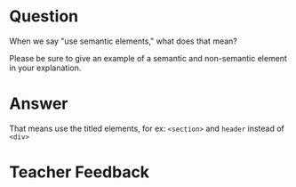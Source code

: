 # Question

When we say "use semantic elements," what does that mean?

Please be sure to give an example of a semantic and non-semantic element in your explanation.

# Answer

That means use the titled elements, for ex: `<section>` and `header` instead of `<div>`

# Teacher Feedback
